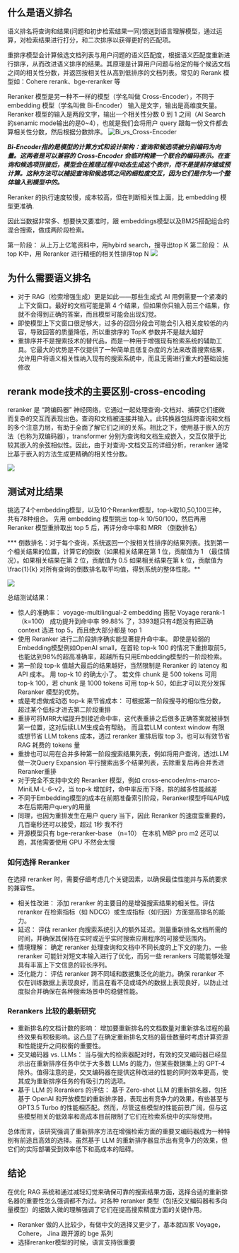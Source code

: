 ## 什么是语义排名

语义排名将查询和结果(问题和初步检索结果一同)馈送到语言理解模型，通过运算，对检索结果进行打分，和二次排序以获得更好的匹配项。

重排序模型会计算候选文档列表与用户问题的语义匹配度，根据语义匹配度重新进行排序，从而改进语义排序的结果。其原理是计算用户问题与给定的每个候选文档之间的相关性分数，并返回按相关性从高到低排序的文档列表。常见的 Rerank 模型如：Cohere rerank、bge-reranker 等

Reranker 模型是另一种不一样的模型（学名叫做 Cross-Encoder），不同于 embedding 模型（学名叫做 Bi-Encoder） 输入是文字，输出是高维度矢量。 
Reranker 模型的输入是两段文字，输出一个相关性分数 0 到 1 之间（AI Search的senamic mode输出的是0~4），也就是我们会将用户 query 跟每一份文件都去算相关性分数，然后根据分数排序。
![Bi_vs_Cross-Encoder](./语义重排senamicReranker/Bi_vs_Cross-Encoder.png)

***Bi-Encoder指的是模型的计算方式和设计架构：查询和候选项被分别编码为向量。这两者是可以兼容的***
***Cross-Encoder 会临时构建一个联合的编码表示。在查询和候选项拼接后，模型会在推理过程中动态生成这个表示，而不是提前存储或预计算。这种方法可以捕捉查询和候选项之间的细粒度交互，因为它们是作为一个整体输入到模型中的。***

Reranker 的执行速度较慢，成本较高，但在判断相关性上面，比 embedding 模型更准确.

因此当数据非常多、想要快又要准时，跟 embeddings模型以及BM25搭配组合的混合搜索，做成两阶段检索。

第一阶段： 从上万上亿笔资料中，用hybird search，搜寻出top K
第二阶段： 从top K中，用 Reranker 进行精细的相关性排序top N
![](./语义重排senamicReranker/rerank-two-stages.png)

## 为什么需要语义排名
- 对于 RAG（检索增强生成）更是如此——那些生成式 AI 用例需要一个紧凑的上下文窗口。最好的文档可能是第 4 个结果，但如果你只输入前三个结果，你就不会得到正确的答案，而且模型可能会出现幻觉。
- 即使模型上下文窗口很足够大，过多的召回分段会可能会引入相关度较低的内容，导致回答的质量降低，所以重排序的 TopK 参数并不是越大越好
- 重排序并不是搜索技术的替代品，而是一种用于增强现有检索系统的辅助工具。它最大的优势是不仅提供了一种简单且低复杂度的方法来改善搜索结果，允许用户将语义相关性纳入现有的搜索系统中，而且无需进行重大的基础设施修改

## rerank mode技术的主要区别-cross-encoding

reranker 是 “跨编码器” 神经网络，它通过一起处理查询-文档对、捕获它们细微而复杂的交互而表现出色。查询和文档被连接并输入。此转换器包括跨查询和文档的多个注意力层，有助于全面了解它们之间的关系。相比之下，使用基于嵌入的方法（也称为双编码器），transformer 分别为查询和文档生成嵌入，交互仅限于比较其嵌入的余弦相似性。因此，由于对查询-文档交互的详细分析，reranker 通常比基于嵌入的方法生成更精确的相关性分数。

![](./语义重排senamicReranker/cross-encoder.png)

## 测试对比结果

挑选了4个embedding模型，以及10个Reranker模型，top-k取10,50,100三种，共有78种组合。
先用 embedding 模型挑出 top-k 10/50/100，然后再用 Reranker 模型重排取出 top 5 后，再评分命中率和 MRR （倒数排名）

*** 倒数排名：对于每个查询，系统返回一个按相关性排序的结果列表。找到第一个相关结果的位置，计算它的倒数（如果相关结果在第 1 位，贡献值为  1 （最佳情况）。如果相关结果在第 2 位，贡献值为  0.5 如果相关结果在第  k  位，贡献值为  \frac{1}{k} 对所有查询的倒数排名取平均值，得到系统的整体性能。**

![](./语义重排senamicReranker/reranker-benchmark.jpeg)

总结测试结果：

- 惊人的准确率： voyage-multilingual-2 embedding 搭配 Voyage rerank-1 （k=100） 成功提升到命中率 99.88% 了，3393题只有4题没有把正确 context 选进 top 5，而且绝大部分都是 top 1
- 使用 Reranker 进行二阶段排序确实能显著提升命中率。 即使是较弱的Embedding模型例如OpenAI small，在首轮 top-k 100 的情况下重排取前5，也能达到98%的超高准确率，超越所有只用Embedding模型的一阶段检索。
- 第一阶段 top-k 值越大最后的结果越好，当然限制是 Reranker 的 latency 和 API 成本。 用 top-k 10 的确太小了。 若文件 chunk 是 500 tokens 可用 top-k 100，若 chunk 是 1000 tokens 可用 top-k 50，如此才可以充分发挥 Reranker 模型的优势。
- 或是考虑做成动态 top-k 来节省成本： 可根据第一阶段搜寻的相似性分数，超过某个低标才进去第二阶段重排
- 重排可将MRR大幅提升到接近命中率，这代表重排之后很多正确答案就被排到第一位置，这对后续LLM生成会有帮助。 而且若LLM context window 有限或想节省 LLM tokens 成本，透过 reranker 重排后取 top 3，也可以有效节省 RAG 耗费的 tokens 量
- 重排也可以用在合并多种第一阶段搜索结果列表，例如将用户查询，透过LLM做一次Query Expansion 平行搜索出多个结果列表，去除重复后再合并丢进Reranker重排
- 对于完全不支持中文的 Reranker 模型，例如 cross-encoder/ms-marco-MiniLM-L-6-v2，当 top-k 增加时，命中率反而下降，排的越多性能越差
- 不同于Embedding模型的成本在前期准备索引阶段，Reranker模型呼叫API成本在后期用户query的用量
- 同理，也因为重排发生在用户 query 当下，因此 Reranker 的速度蛮重要的，几百毫秒还可以接受，超过 1秒 我不行
- 开源模型只有 bge-reranker-base （n=10） 在本机 MBP pro m2 还可以跑，其他需要使用 GPU 不然会太慢



### 如何选择 Reranker

在选择 reranker 时，需要仔细考虑几个关键因素，以确保最佳性能并与系统要求的兼容性。

- 相关性改进： 添加 reranker 的主要目的是增强搜索结果的相关性。评估 reranker 在检索指标（如 NDCG）或生成指标（如归因）方面提高排名的能力。
- 延迟： 评估 reranker 向搜索系统引入的额外延迟。测量重新排名文档所需的时间，并确保其保持在实时或近乎实时搜索应用程序的可接受范围内。
- 情境理解： 确定 reranker 处理查询和文档中不同长度的上下文的能力。一些 reranker 可能针对短文本输入进行了优化，而另一些 rerankers 可能能够处理具有丰富上下文信息的较长序列。
- 泛化能力： 评估 reranker 跨不同域和数据集泛化的能力。确保 reranker 不仅在训练数据上表现良好，而且在看不见或域外的数据上表现良好，以防止过度拟合并确保在各种搜索场景中的稳健性能。


### Rerankers 比较的最新研究

- 重新排名的文档计数的影响： 增加要重新排名的文档数量对重新排名过程的最终效果有积极影响。这凸显了在确定重新排名文档的最佳数量时考虑计算资源和性能提升之间权衡的重要性。
- 交叉编码器 vs. LLMs： 当与强大的检索器配对时，有效的交叉编码器已经显示出在重新排序任务中优于大多数 LLMs 的能力，但某些数据集上的 GPT-4 除外。值得注意的是，交叉编码器在提供这种改进的性能的同时效率更高，使其成为重新排序任务的有吸引力的选项。
- 基于 LLM 的 Rerankers 的评估： 基于 Zero-shot LLM 的重新排名器，包括基于 OpenAI 和开放模型的重新排序器，表现出有竞争力的效果，有些甚至与 GPT3.5 Turbo 的性能相匹配。然而，尽管这些模型的性能前景广阔，但与这些模型相关的低效率和高成本目前限制了它们在检索系统中的实际使用。

总体而言，该研究强调了重新排序方法在增强检索方面的重要叉编码器成为一种特别有前途且高效的选择。虽然基于 LLM 的重新排序器显示出有竞争力的效果，但它们的实际部署受到效率低下和高成本的阻碍。


## 结论

在优化 RAG 系统和通过减轻幻觉来确保可靠的搜索结果方面，选择合适的重新排名器的重要性怎么强调都不为过。对各种 reranker 类型（包括交叉编码器和多向量模型）的细致入微的理解强调了它们在提高搜索精度方面的关键作用。

- Reranker 做的人比较少，有做中文的选择又更少了，基本就四家 Voyage， Cohere， Jina 跟开源的 bge 系列
- 选择reranker模型的时候，语言支持很重要





